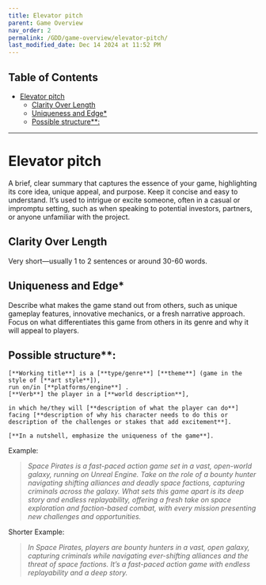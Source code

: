 ```yaml
---
title: Elevator pitch
parent: Game Overview
nav_order: 2
permalink: /GDD/game-overview/elevator-pitch/
last_modified_date: Dec 14 2024 at 11:52 PM
---
```


## Table of Contents
- [Elevator pitch](#elevator-pitch)
  - [Clarity Over Length](#clarity-over-length)
  - [Uniqueness and Edge\*](#uniqueness-and-edge)
  - [Possible structure\*\*:](#possible-structure)

---

# Elevator pitch

A brief, clear summary that captures the essence of your game, highlighting its core idea, unique appeal, and purpose. Keep it concise and easy to understand. It’s used to intrigue or excite someone, often in a casual or impromptu setting, such as when speaking to potential investors, partners, or anyone unfamiliar with the project.

## Clarity Over Length
Very short—usually 1 to 2 sentences or around 30-60 words.

## Uniqueness and Edge*
<!-- TODO: Link to unique key feature -->
Describe what makes the game stand out from others, such as unique gameplay features, innovative mechanics, or a fresh narrative approach. Focus on what differentiates this game from others in its genre and why it will appeal to players.

## Possible structure**:
    
    [**Working title**] is a [**type/genre**] [**theme**] (game in the style of [**art style**]),
    run on/in [**platforms/engine**] .
    [**Verb**] the player in a [**world description**], 

    in which he/they will [**description of what the player can do**] 
    facing [**description of why his character needs to do this or description of the challenges or stakes that add excitement**].

    [**In a nutshell, emphasize the uniqueness of the game**].

Example:
> *Space Pirates is a fast-paced action game set in a vast, open-world galaxy, running on Unreal Engine.
Take on the role of a bounty hunter navigating shifting alliances and deadly space factions, capturing criminals across the galaxy.
What sets this game apart is its deep story and endless replayability, offering a fresh take on space exploration and faction-based combat, with every mission presenting new challenges and opportunities.*

Shorter Example:
>*In Space Pirates, players are bounty hunters in a vast, open galaxy, capturing criminals while navigating ever-shifting alliances and the threat of space factions. It’s a fast-paced action game with endless replayability and a deep story.*
